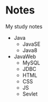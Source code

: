 # Notes
My study notes



- Java
  - JavaSE
  - Java8
- JavaWeb
  - MySQL
  - JDBC
  - HTML
  - CSS
  - JS
  - Sevlet
